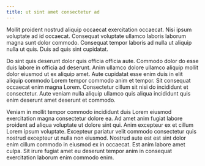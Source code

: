 ```yaml
---
title: ut sint amet consectetur ad
---
```


Mollit proident nostrud aliquip occaecat exercitation occaecat. Nisi ipsum voluptate ad id occaecat. Consequat voluptate ullamco laboris laborum magna sunt dolor commodo. Consequat tempor laboris ad nulla ut aliquip nulla ut quis. Duis ad quis sint cupidatat.

Do sint quis deserunt dolor quis officia officia aute. Commodo dolor do esse duis labore in officia ad deserunt. Anim ullamco dolore ullamco aliquip mollit dolor eiusmod ut ex aliquip amet. Aute cupidatat esse enim duis in elit aliquip commodo Lorem tempor commodo anim et tempor. Sit consequat occaecat enim magna Lorem. Consectetur cillum sit nisi do incididunt et consectetur. Aute veniam nulla aliquip ullamco quis aliqua incididunt quis enim deserunt amet deserunt et commodo.

Veniam in mollit tempor commodo incididunt duis Lorem eiusmod exercitation magna consectetur dolore ea. Ad amet anim fugiat labore proident ad aliqua voluptate ut dolore sint qui. Anim excepteur ex et cillum Lorem ipsum voluptate. Excepteur pariatur velit commodo consectetur quis nostrud excepteur ut nulla non eiusmod. Nostrud aute est est sint dolor enim cillum commodo in eiusmod ex in occaecat. Est anim labore amet culpa. Sit irure fugiat amet eu deserunt tempor anim in consequat exercitation laborum enim commodo enim.